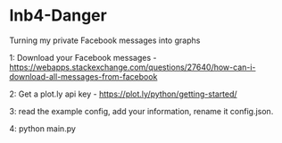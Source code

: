 # Inb4-Danger
Turning my private Facebook messages into graphs

1: Download your Facebook messages  - https://webapps.stackexchange.com/questions/27640/how-can-i-download-all-messages-from-facebook

2: Get a plot.ly api key - https://plot.ly/python/getting-started/  

3: read the example config, add your information, rename it config.json.  

4: python main.py  

